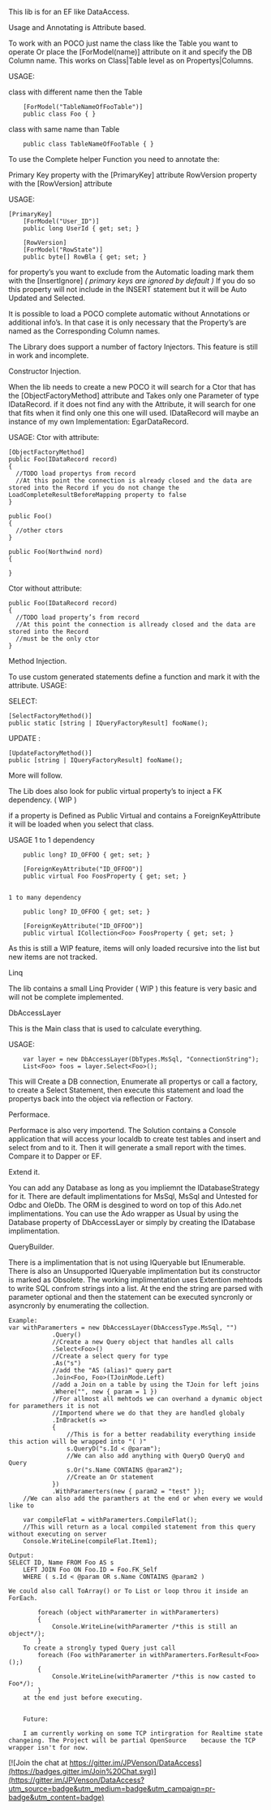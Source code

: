 This lib is for an EF like DataAccess.

Usage and Annotating is Attribute based.

To work with an POCO just name the class like the Table you want to operate Or place the [ForModel(name)] attribute on  it and specify the DB Column name. This works on Class|Table level as on Propertys|Columns.

USAGE:

class with different name then the Table
	
	    [ForModel("TableNameOfFooTable")]
	    public class Foo { }
	
class with same name than Table
	
	    public class TableNameOfFooTable { }
	  
	  
To use the Complete helper Function you need to annotate the:

Primary Key property with the [PrimaryKey] attribute
RowVersion property with the [RowVersion] attribute

USAGE:

	[PrimaryKey]
        [ForModel("User_ID")]
        public long UserId { get; set; }

        [RowVersion]
        [ForModel("RowState")]
        public byte[] RowBla { get; set; }

for property’s you want to exclude from the Automatic loading mark them with the [InsertIgnore] *( primary keys are ignored by default )*
If you do so this property will not include in the INSERT statement but it will be Auto Updated and Selected.

It is possible to load a POCO complete automatic without Annotations or additional info’s.
In that case it is only necessary that the Property’s are named as the Corresponding Column names.

The Library does support a number of factory Injectors.
This feature is still in work and incomplete.

Constructor Injection.

When the lib needs to create a new POCO it will search for a Ctor that has the [ObjectFactoryMethod] attribute and 
Takes only one Parameter of type IDataRecord. if it does not find any with the Attribute, it will search for one that fits when it find only one this one will used.
IDataRecord will maybe an instance of my own Implementation: EgarDataRecord.

USAGE:
  Ctor with attribute:
  
    [ObjectFactoryMethod]
    public Foo(IDataRecord record)
    {
      //TODO load propertys from record
      //At this point the connection is already closed and the data are stored into the Record if you do not change the LoadCompleteResultBeforeMapping property to false
    }  
    
    public Foo()
    {
      //other ctors
    }  
    
    public Foo(Northwind nord)
    {
    
    }  
    
  Ctor without attribute:
  
    public Foo(IDataRecord record)
    {
      //TODO load property’s from record
      //At this point the connection is allready closed and the data are stored into the Record
      //must be the only ctor
    }

Method Injection.

To use custom generated statements define a function and mark it with the attribute.
USAGE:

  SELECT:
  
    [SelectFactoryMethod()]
    public static [string | IQueryFactoryResult] fooName();
    
  UPDATE :
  
    [UpdateFactoryMethod()]
    public [string | IQueryFactoryResult] fooName();

More will follow.

The Lib does also look for public virtual property’s to inject a FK dependency. ( WIP )

if a property is Defined as Public Virtual and contains a ForeignKeyAttribute it will be loaded when you select that class.


USAGE
	1 to 1 dependency
	
		public long? ID_OFFOO { get; set; }
		
		[ForeignKeyAttribute("ID_OFFOO")]
		public virtual Foo FoosProperty { get; set; }
		
		
	1 to many dependency
	
		public long? ID_OFFOO { get; set; }
		
		[ForeignKeyAttribute("ID_OFFOO")]
		public virtual ICollection<Foo> FoosProperty { get; set; }
		
		
As this is still a WIP feature, items will only loaded recursive into the list but new items are not tracked.

Linq

The lib contains a small Linq Provider ( WIP )
this feature is very basic and will not be complete implemented.





DbAccessLayer

This is the Main class that is used to calculate everything.

USAGE:

		var layer = new DbAccessLayer(DbTypes.MsSql, "ConnectionString");
		List<Foo> foos = layer.Select<Foo>();
		
This will Create a DB connection, Enumerate all propertys or call a factory, to create a Select Statement, then execute this statement and load the propertys back into the object via reflection or Factory.

Performace.

Performace is also very importend. The Solution contains a Console application that will access your localdb to create test tables and insert and select from and to it. Then it will generate a small report with the times. 
Compare it to Dapper or EF.

Extend it.

You can add any Database as long as you impliemnt the IDatabaseStrategy for it. There are default implimentations for MsSql, MsSql and Untested for Odbc and OleDb. The ORM is desgined to word on top of this Ado.net implimentations. You can use the Ado wrapper as Usual by using the Database property of DbAccessLayer or simply by creating the IDatabase implimentation.

QueryBuilder.

There is a implimentation that is not using IQueryable but IEnumerable. There is also an Unsupported IQueryable implimentation but its constructor is marked as Obsolete. The working implimentation uses Extention mehtods to write SQL confrom strings into a list. At the end the string are parsed with parameter optional and then the statement can be executed syncronly or asyncronly by enumerating the collection.

	Example:
	var withParamerters = new DbAccessLayer(DbAccessType.MsSql, "")
                .Query()
                //Create a new Query object that handles all calls
                .Select<Foo>()
                //Create a select query for type
                .As("s")
                //add the "AS (alias)" query part
                .Join<Foo, Foo>(TJoinMode.Left)
                //add a Join on a table by using the TJoin for left joins
                .Where("", new { param = 1 })
                //For allmost all mehtods we can overhand a dynamic object for paramethers it is not
                //Importend where we do that they are handled globaly
                .InBracket(s =>
                {
                    //This is for a better readability everything inside this action will be wrapped into "( )"
                    s.QueryD("s.Id < @param");
                    //We can also add anything with QueryD QueryQ and Query
                    s.Or("s.Name CONTAINS @param2");
                    //Create an Or statement
                })
                .WithParamerters(new { param2 = "test" });
        //We can also add the paramthers at the end or when every we would like to

        var compileFlat = withParamerters.CompileFlat();
        //This will return as a local compiled statement from this query without executing on server
        Console.WriteLine(compileFlat.Item1);
        
	Output:
	SELECT ID, Name FROM Foo AS s 
		LEFT JOIN Foo ON Foo.ID = Foo.FK_Self 
		WHERE ( s.Id < @param OR s.Name CONTAINS @param2 ) 
		
	We could also call ToArray() or To List or loop throu it inside an ForEach.
	
            foreach (object withParamerter in withParamerters)
            {
                Console.WriteLine(withParamerter /*this is still an object*/);
            }
        To create a strongly typed Query just call 
            foreach (Foo withParamerter in withParamerters.ForResult<Foo>();)
            {
                Console.WriteLine(withParamerter /*this is now casted to Foo*/);
            }
        at the end just before executing.
        
        
        Future:
        
        I am currently working on some TCP intirgration for Realtime state changeing. The Project will be partial OpenSource 	because the TCP wrapper isn't for now.


[![Join the chat at https://gitter.im/JPVenson/DataAccess](https://badges.gitter.im/Join%20Chat.svg)](https://gitter.im/JPVenson/DataAccess?utm_source=badge&utm_medium=badge&utm_campaign=pr-badge&utm_content=badge)